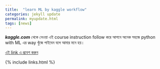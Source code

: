 ```yaml
---
title:  "learn ML by kaggle workflow"
categories: jekyll update
permalink: myupdate.html
tags: [news]
---
```



***kaggle.com*** থেকে নেওয়া এই course instruction follow করে আপনে অনেক সহজে python with ML এর way খুঁজে পাইবেন বলে আমার মনে হয়। 


[এই link এ প্রবেশ করুন ](https://www.kaggle.com/learn/overview)



{% include links.html %}
